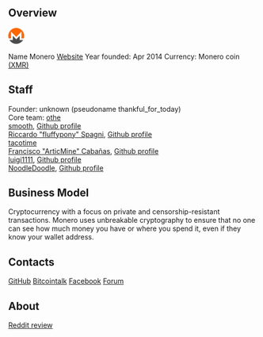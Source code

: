 ## Overview
![Monero logo](../projects/logo/monero.png)  
    
   Name Monero
   [Website](http://www.monero.cc/) 
   Year founded: Apr 2014
   Currency: Monero coin [(XMR)](https://coinmarketcap.com/currencies/monero/) 
## Staff 
   Founder: unknown (pseudoname thankful_for_today)  
   Core team:
	[othe](othe@getmonero.org)  
	[smooth](smooth@getmonero.org), [Github profile](https://github.com/iamsmooth)  
	[Riccardo "fluffypony" Spagni](ric@getmonero.org), [Github profile](https://github.com/fluffypony)  
	[tacotime](tacotime@getmonero.org)  
	[Francisco "ArticMine" Cabañas](articmine@getmonero.org), [Github profile](https://github.com/luigi1111)  
	[luigi1111](luigi1111@getmonero.org), [Github profile](https://github.com/luigi1111)  
	[NoodleDoodle](noodledoodle@getmonero.org), [Github profile](https://github.com/NoodleDoodleNoodleDoodleNoodleDoodleNoo)  
    
## Business Model
   Cryptocurrency with a focus on private and censorship-resistant transactions.
Monero uses unbreakable cryptography to ensure that no one can see how much money you have or where you spend it, even if they know your wallet address.
	
## Contacts
   [GitHub](https://github.com/monero-project/) 
   [Bitcointalk](https://bitcointalk.org/index.php?topic=583449.0) 
   [Facebook](https://www.facebook.com/monerocurrency) 
   [Forum](https://forum.getmonero.org/)  
## About 
   [Reddit review](https://www.reddit.com/r/Monero/comments/668rl4/xmrto_review/) 




